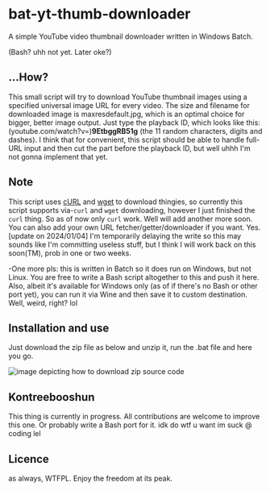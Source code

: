 # bat-yt-thumb-downloader
A simple YouTube video thumbnail downloader written in Windows Batch. 

(Bash? uhh not yet. Later oke?)

## ...How?
This small script will try to download YouTube thumbnail images using a specified universal image URL for every video.
The size and filename for downloaded image is maxresdefault.jpg, which is an optimal choice for bigger, better image output.
Just type the playback ID, which looks like this: (youtube.com/watch?v=)**9EtbggRB51g** (the 11 random characters, digits and dashes).
I think that for convenient, this script should be able to handle full-URL input and then cut the part before the playback ID, but well uhhh
I'm not gonna implement that yet. 

## Note
This script uses [cURL](https://curl.se) and [wget](https://www.gnu.org/software/wget/) to download thingies, so currently this script supports via-```curl``` and ```wget``` downloading, however I just finished the ```curl``` thing. So as of now only ```curl``` work. Well will add another more soon.
You can also add your own URL fetcher/getter/downloader if you want. Yes.
[update on 2024/01/04] I'm temporarily delaying the write so this may sounds like I'm committing useless stuff, but I think I will work back on this soon(TM), prob in one or two weeks. 

-One more pls: this is written in Batch so it does run on Windows, but not Linux. You are free to write a Bash script altogether to this and push it here. Also, 
albeit it's available for Windows only (as of if there's no Bash or other port yet), you can run it via Wine and then save it to custom destination. Well, weird, right? 
lol 

## Installation and use
Just download the zip file as below and unzip it, run the .bat file and here you go.

![image depicting how to download zip source code](https://cdn.discordapp.com/attachments/1066215979006312478/1203665240592621608/image.png "yes, do it")

## Kontreebooshun 
This thing is currently in progress. All contributions are welcome to improve this one. Or probably write a Bash port for it. idk do wtf u want im suck @ coding lel

## Licence
as always, WTFPL. Enjoy the freedom at its peak.
